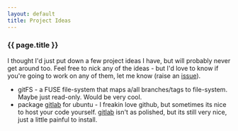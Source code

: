 ```yaml
---
layout: default
title: Project Ideas
---
```


### {{ page.title }}

I thought I'd just put down a few project ideas I have, but will probably never get around too. Feel free to nick any of the ideas - but I'd love to know if you're going to work on any of them, let me know (raise an [issue](https://github.com/farproc/farproc.github.com/issues)).

* gitFS - a FUSE file-system that maps a/all branches/tags to file-system. Maybe just read-only. Would be very cool.
* package [gitlab](http://gitlabhq.com/) for ubuntu - I freakin love github, but sometimes its nice to host your code yourself. [gitlab](http://gitlabhq.com/) isn't as polished, but its still very nice, just a little painful to install.




